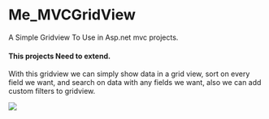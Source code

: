 # Me_MVCGridView
A Simple Gridview To Use in Asp.net mvc projects.

#### This projects Need to extend.

With this gridview we can simply show data in a grid view, sort on every field we want, and search on data with any fields we want, also we can add custom filters to gridview.

<img src="2018-01-20_16-13-55.gif" />